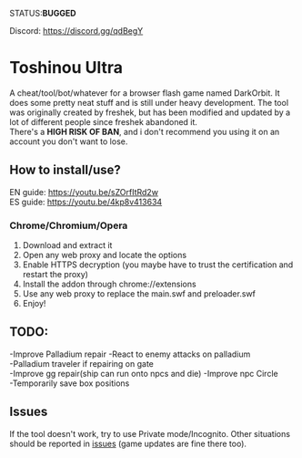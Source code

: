 
STATUS:**BUGGED** 

Discord: https://discord.gg/qdBegY

Toshinou Ultra
==========
A cheat/tool/bot/whatever for a browser flash game named DarkOrbit.
It does some pretty neat stuff and is still under heavy development.
The tool was originally created by freshek, but has been modified and updated by a lot of different people
since freshek abandoned it.  
There's a **HIGH RISK OF BAN**, and i don't recommend you using it on an account you don't want to lose.


How to install/use?
----------
EN guide: https://youtu.be/sZOrfItRd2w <br />
ES guide: https://youtu.be/4kp8v413634<br />
### Chrome/Chromium/Opera
1. Download and extract it
2. Open any web proxy and locate the options
3. Enable HTTPS decryption (you maybe have to trust the certification and restart the proxy)
4. Install the addon through chrome://extensions
5. Use any web proxy to replace the main.swf and preloader.swf
6. Enjoy!

TODO:
----------
-Improve Palladium repair 
-React to enemy attacks on palladium  
-Palladium traveler if repairing on gate  
-Improve gg repair(ship can run onto npcs and die)
-Improve npc Circle  
-Temporarily save box positions

Issues
----------
If the tool doesn't work, try to use Private mode/Incognito.
Other situations should be reported in [issues](../../issues) (game updates are fine there too).
